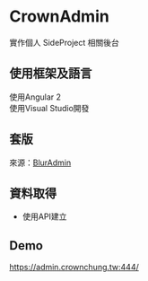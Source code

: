 # CrownAdmin

實作個人 SideProject 相關後台

## 使用框架及語言
使用Angular 2   
使用Visual Studio開發

## 套版
來源：[BlurAdmin](https://akveo.github.io/blur-admin/)     

## 資料取得
- 使用API建立

## Demo
https://admin.crownchung.tw:444/
